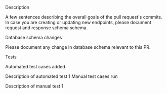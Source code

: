 Description

A few sentences describing the overall goals of the pull request's commits. In case you are creating or updating new endpoints, please document request and response schema schema.

Database schema changes

Please document any change in database schema relevant to this PR.

Tests

Automated test cases added

Description of automated test 1
Manual test cases run

Description of manual test 1
